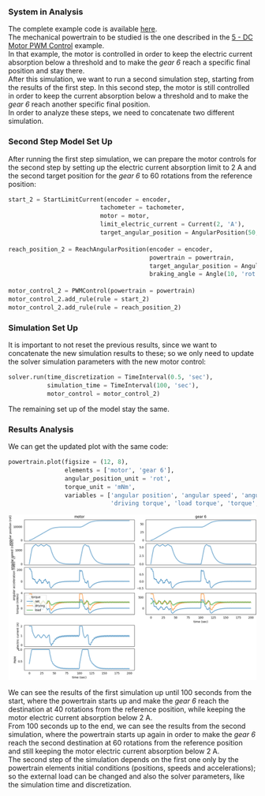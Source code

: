 ### System in Analysis

The complete example code is available
[here](https://github.com/AndreaBlengino/gearpy/blob/master/docs/source/examples/8_multiple_simulation_concatenation/multiple_simulation_concatenation.py).  
The mechanical powertrain to be studied is the one described in the 
[5 - DC Motor PWM Control](https://gearpy.readthedocs.io/en/latest/examples/5_dc_motor_pwm_control/index.html) 
example.  
In that example, the motor is controlled in order to keep the electric
current absorption below a threshold and to make the *gear 6* reach a 
specific final position and stay there.  
After this simulation, we want to run a second simulation step, starting
from the results of the first step. In this second step, the motor is 
still controlled in order to keep the current absorption below a threshold
and to make the *gear 6* reach another specific final position.  
In order to analyze these steps, we need to concatenate two different 
simulation.

### Second Step Model Set Up

After running the first step simulation, we can prepare the motor controls
for the second step by setting up the electric current absorption limit
to 2 A and the second target position for the *gear 6* to 60 rotations
from the reference position:

```python
start_2 = StartLimitCurrent(encoder = encoder,
                          tachometer = tachometer,
                          motor = motor,
                          limit_electric_current = Current(2, 'A'),
                          target_angular_position = AngularPosition(50, 'rot'))

reach_position_2 = ReachAngularPosition(encoder = encoder,
                                        powertrain = powertrain,
                                        target_angular_position = AngularPosition(60, 'rot'),
                                        braking_angle = Angle(10, 'rot'))

motor_control_2 = PWMControl(powertrain = powertrain)
motor_control_2.add_rule(rule = start_2)
motor_control_2.add_rule(rule = reach_position_2)
```

### Simulation Set Up

It is important to not reset the previous results, since we want to 
concatenate the new simulation results to these; so we only need to 
update the solver simulation parameters with the new motor control:

```python
solver.run(time_discretization = TimeInterval(0.5, 'sec'),
           simulation_time = TimeInterval(100, 'sec'),
           motor_control = motor_control_2)
```

The remaining set up of the model stay the same.

### Results Analysis

We can get the updated plot with the same code:

```python
powertrain.plot(figsize = (12, 8),
                elements = ['motor', 'gear 6'],
                angular_position_unit = 'rot',
                torque_unit = 'mNm',
                variables = ['angular position', 'angular speed', 'angular acceleration',
                             'driving torque', 'load torque', 'torque', 'electric current', 'pwm'])
```

![](images/plot.png)

We can see the results of the first simulation up until 100 seconds
from the start, where the powertrain starts up and make the *gear 6*
reach the destination at 40 rotations from the reference position,
while keeping the motor electric current absorption below 2 A.  
From 100 seconds up to the end, we can see the results from the 
second simulation, where the powertrain starts up again in order to 
make the *gear 6* reach the second destination at 60 rotations from 
the reference position and still keeping the motor electric current
absorption below 2 A.  
The second step of the simulation depends on the first one only by
the powertrain elements initial conditions (positions, speeds and
accelerations); so the external load can be changed and also the
solver parameters, like the simulation time and discretization.
